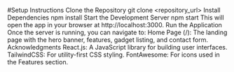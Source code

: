 #Setup Instructions
Clone the Repository 
git clone <repository_url>
Install Dependencies 
npm install
Start the Development Server 
npm start 
This will open the app in your browser at http://localhost:3000.
Run the Application 
Once the server is running, 
you can navigate to: Home Page (/): The landing page with the hero banner, features, gadget listing, and contact form.
Acknowledgments 
React.js: A JavaScript library for building user interfaces.
TailwindCSS: For utility-first CSS styling. 
FontAwesome: For icons used in the Features section.

